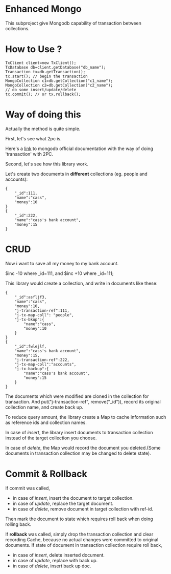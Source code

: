 Enhanced Mongo
=========
This subproject give Mongodb capability of transaction between collections.

How to Use ?
=========
	TxClient client=new TxClient();
	TxDatabase db=client.getDatabase("db_name");
	Transaction tx=db.getTransaction();
	tx.start(); // begin the transaction
	MongoCollection c1=db.getCollection("c1_name");
	MongoCollection c2=db.getCollection("c2_name");
	// do some insert/update/delete
	tx.commit(); // or tx.rollback();

Way of doing this
=========
Actually the method is quite simple.

First, let's see what 2pc is.

Here's a [link](http://docs.mongodb.org/manual/tutorial/perform-two-phase-commits/) to mongodb official documentation with the way of doing 'transaction' with 2PC.

Second, let's see how this library work.

Let's create two documents in **different** collections (eg. people and accounts):

	{
		"_id":111,
		"name":"cass",
		"money":10
	}
	{
		"_id":222,
		"name":"cass's bank account",
		"money":15
	}

CRUD
=====
Now i want to save all my money to my bank account.

$inc -10 where \_id=111, and $inc +10 where \_id=111;

This library would create a collection, and write in documents like these:

	{
		"_id":asfljf3,
		"name":"cass",
		"money":10,
		"j-transaction-ref":111,
		"j-tx-map-coll": "people",
		"j-tx-bkup":{
			"name":"cass",
			"money":10
		}
	}
	{
		"_id":fwlejlf,
		"name":"cass's bank account",
		"money":15,
		"j-transaction-ref":222,
		"j-tx-map-coll":"accounts",
		"j-tx-backup":{
			"name":"cass's bank account",
			"money":15
		}
	}

The documents which were modified are cloned in the collection for transaction. And put("j-transaction-ref", remove("\_id")), record its original collection name, and create back up.

To reduce query amount, the library create a Map to cache information such as reference ids and collection names.

In case of *insert*, the library insert documents to transaction collection instead of the target collection you choose.

In case of *delete*, the Map would record the document you deleted.(Some documents in transaction collection may be changed to delete state).

Commit & Rollback
=======
If commit was called,
 
 * in case of *insert*, insert the document to target collection.
 * in case of *update*, replace the target document.
 * in case of *delete*, remove document in target collection with ref-id.

Then mark the document to state which requires roll back when doing rolling back.

If **rollback** was called,
simply drop the transaction collection and clear recording Cache, because no actual changes were committed to original documents.
If state of document in transaction collection require roll back, 
 * in case of *insert*, delete inserted document.
 * in case of *update*, replace with back up.
 * in case of *delete*, insert back up doc.